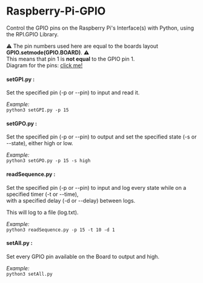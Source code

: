 # Raspberry-Pi-GPIO
Control the GPIO pins on the Raspberry Pi's Interface(s) with Python,
using the RPI.GPIO Library.  

⚠ The pin numbers used here are equal to the boards layout **GPIO.setmode(GPIO.BOARD)**. ⚠  
This means that pin 1 is **not equal** to the GPIO pin 1.  
Diagram for the pins:  <a href="https://www.raspberrypi-spy.co.uk/wp-content/uploads/2012/06/Raspberry-Pi-GPIO-Header-with-Photo.png">click me!</a> 


#### setGPI.py :
Set the specified pin (-p or --pin) to input and read it. 

*Example:*  
`python3 setGPI.py -p 15`

#### setGPO.py :
Set the specified pin (-p or --pin) to output and set the specified state (-s or --state), either high or low.

*Example:*   
`python3 setGPO.py -p 15 -s high`

#### readSequence.py :
Set the specified pin (-p or --pin) to input and log every state while on a specified timer (-t or --time),  
with a specified delay (-d or --delay) between logs.  

This will log to a file (log.txt).

*Example:*  
`python3 readSequence.py -p 15 -t 10 -d 1`

#### setAll.py :
Set every GPIO pin available on the Board to output and high.  

*Example:*  
`python3 setAll.py`

